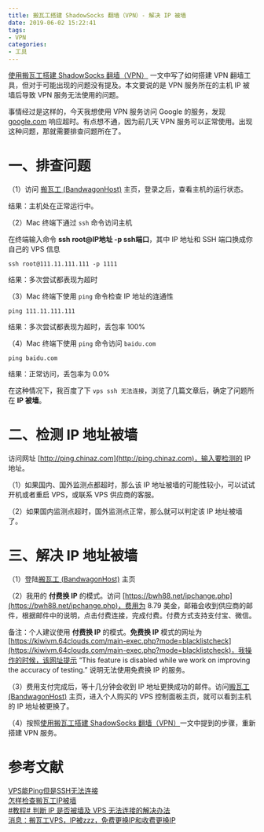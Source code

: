 ```yaml
---
title: 搬瓦工搭建 ShadowSocks 翻墙（VPN）- 解决 IP 被墙
date: 2019-06-02 15:22:41
tags:
- VPN
categories:
- 工具
---
```


[使用搬瓦工搭建 ShadowSocks 翻墙（VPN）](https://depthlove.github.io/2019/03/29/establish-vpn-server/) 一文中写了如何搭建 VPN 翻墙工具，但对于可能出现的问题没有提及。本文要说的是 VPN 服务所在的主机 IP 被墙后导致 VPN 服务无法使用的问题。

事情经过是这样的，今天我想使用 VPN 服务访问 Google 的服务，发现 [google.com](google.com) 响应超时。有点想不通，因为前几天 VPN 服务可以正常使用。出现这种问题，那就需要排查问题所在了。

# 一、排查问题

（1）访问 [搬瓦工 (BandwagonHost)](https://bwh88.net) 主页，登录之后，查看主机的运行状态。

结果：主机处在正常运行中。

<!-- more -->

（2）Mac 终端下通过 `ssh` 命令访问主机

在终端输入命令 **ssh root@IP地址 -p ssh端口**，其中 IP 地址和 SSH 端口换成你自己的 VPS 信息

```
ssh root@111.11.111.111 -p 1111
```

结果：多次尝试都表现为超时

（3）Mac 终端下使用 `ping` 命令检查 IP 地址的连通性

```
ping 111.11.111.111
```

结果：多次尝试都表现为超时，丢包率 100%

（4）Mac 终端下使用 `ping` 命令访问 `baidu.com`

```
ping baidu.com
``` 

结果：正常访问，丢包率为 0.0%

在这种情况下，我百度了下 `vps ssh 无法连接`，浏览了几篇文章后，确定了问题所在 **IP 被墙**。

# 二、检测 IP 地址被墙

访问网址 [http://ping.chinaz.com](http://ping.chinaz.com)，输入要检测的 IP 地址。

（1）如果国内、国外监测点都超时，那么该 IP 地址被墙的可能性较小，可以试试开机或者重启 VPS，或联系 VPS 供应商的客服。 

（2）如果国内监测点超时，国外监测点正常，那么就可以判定该 IP 地址被墙了。


# 三、解决 IP 地址被墙

（1）登陆[搬瓦工 (BandwagonHost)](https://bwh88.net) 主页

（2）我用的 **付费换 IP** 的模式。访问 [https://bwh88.net/ipchange.php](https://bwh88.net/ipchange.php)，费用为 8.79 美金，邮箱会收到供应商的邮件，根据邮件中的说明，点击付费连接，完成付费。付费方式支持支付宝、微信。

备注：个人建议使用 **付费换 IP** 的模式。**免费换 IP** 模式的网址为 [https://kiwivm.64clouds.com/main-exec.php?mode=blacklistcheck](https://kiwivm.64clouds.com/main-exec.php?mode=blacklistcheck)，我操作的时候，该网址提示 “This feature is disabled while we work on improving the accuracy of testing.” 说明无法使用免费换 IP 的服务。

（3）费用支付完成后，等十几分钟会收到 IP 地址更换成功的邮件。访问[搬瓦工 (BandwagonHost)](https://bwh88.net) 主页，进入个人购买的 VPS 控制面板主页，就可以看到主机的 IP 地址被更换了。

（4）按照[使用搬瓦工搭建 ShadowSocks 翻墙（VPN）](https://depthlove.github.io/2019/03/29/establish-vpn-server/)一文中提到的步骤，重新搭建 VPN 服务。

# 参考文献

[VPS能Ping但是SSH无法连接](https://server.zzidc.com/fwqcjwt/2579.html)  
[怎样检查搬瓦工IP被墙](https://www.banwago.com/1265.html)  
[#教程# 判断 IP 是否被墙及 VPS 无法连接的解决办法](https://www.vultrcn.com/4.html)  
[消息：搬瓦工VPS，IP被zzz，免费更换IP和收费更换IP](https://www.zhujiceping.com/30098.html)

